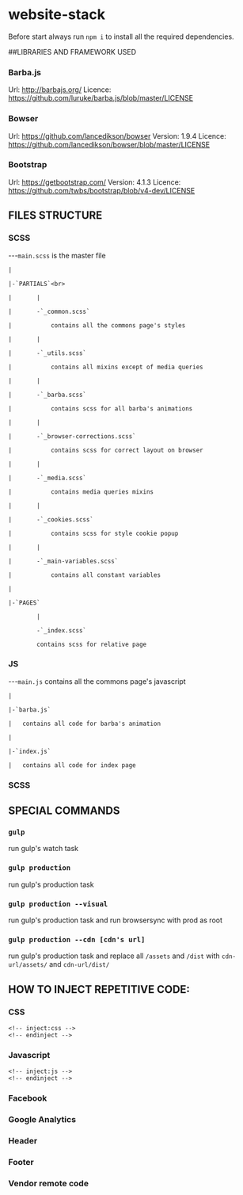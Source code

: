 # website-stack
Before start always run `npm i` to install all the required dependencies.

##LIBRARIES AND FRAMEWORK USED

###	Barba.js

Url: http://barbajs.org/
Licence: https://github.com/luruke/barba.js/blob/master/LICENSE

### Bowser

Url: https://github.com/lancedikson/bowser
Version: 1.9.4
Licence: https://github.com/lancedikson/bowser/blob/master/LICENSE

### Bootstrap

Url: https://getbootstrap.com/
Version: 4.1.3
Licence: https://github.com/twbs/bootstrap/blob/v4-dev/LICENSE

## FILES STRUCTURE

### SCSS

---`main.scss` is the master file

	|
	
	|-`PARTIALS`<br>
	
	|		|
	
    |		-`_common.scss`
	
	|			contains all the commons page's styles
	
	|		|
	
    |		-`_utils.scss`
	
	|			contains all mixins except of media queries
	
	|		|
	
    |		-`_barba.scss` 
	
	|			contains scss for all barba's animations
	
	|		|
	
    |		-`_browser-corrections.scss`
	
	|			contains scss for correct layout on browser
	
	|		|
	
    |		-`_media.scss`
	
	|			contains media queries mixins
	
	|		|
	
    |		-`_cookies.scss`
	
	|			contains scss for style cookie popup
	
	|		|
	
    |		-`_main-variables.scss` 
	
	|			contains all constant variables
	
	|
	
	|-`PAGES`
	
            |
			
    		-`_index.scss`
			
            contains scss for relative page

### JS

---`main.js` contains all the commons page's javascript

	|
	
	|-`barba.js`
	
	|   contains all code for barba's animation
	
	|
	
	|-`index.js`
	
	|   contains all code for index page

### SCSS

## SPECIAL COMMANDS

### `gulp`
run gulp's watch task

### `gulp production`
run gulp's production task

### `gulp production --visual`
run gulp's production task and run browsersync with prod as root

### `gulp production --cdn [cdn's url]`
run gulp's production task and replace all `/assets` and `/dist` with `cdn-url/assets/` and `cdn-url/dist/`

## HOW TO INJECT REPETITIVE CODE:

### CSS
```
<!-- inject:css -->
<!-- endinject -->
```
### Javascript
```
<!-- inject:js -->
<!-- endinject -->
```
### Facebook
<!-- inject:facebookpixel:html -->
<!-- endinject -->

### Google Analytics
<!-- inject:googleanalytics:html -->
<!-- endinject -->

### Header
<!-- inject:header:html -->
<!-- endinject -->

### Footer
<!-- inject:footer:html -->
<!-- endinject -->

### Vendor remote code
<!-- inject:vendorremotecode:html -->
<!-- endinject -->


